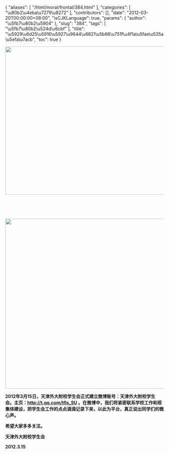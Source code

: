 {
    "aliases": [
        "/html/moral/frontal/384.html"
    ],
    "categories": [
        "\u80b2\u4eba\u7279\u8272"
    ],
    "contributors": [],
    "date": "2012-03-20T00:00:00+08:00",
    "isCJKLanguage": true,
    "params": {
        "author": "\u5fb7\u80b2\u5904"
    },
    "slug": "384",
    "tags": [
        "\u5fb7\u80b2\u524d\u6cbf"
    ],
    "title": "\u5929\u6d25\u5916\u5927\u9644\u6821\u5b66\u751f\u4f1a\u5fae\u535a\u5efa\u7acb",
    "toc": true
}

**<img
    src="https://cdn.tfls.online/mirror/full/46e52de368598ca986d09c763dc24a59a99179de.jpg"
    style="display:block;margin-left:auto;margin-right:auto;"
    decoding="async"
    fetchpriority="auto"
    loading="lazy"
    height="470"
    width="600"
/>**




  




  




**<img
    src="https://cdn.tfls.online/mirror/full/f3fa56dbda7fef8065d061a8b0ef004e2e000372.jpg"
    style="display:block;margin-left:auto;margin-right:auto;"
    decoding="async"
    fetchpriority="auto"
    loading="lazy"
    height="539"
    width="588"
/>**




**2012年3月15日，天津外大附校学生会正式建立微博账号：天津外大附校学生会。主页：<http://t.qq.com/tfls_SU> 。在微博中，我们将紧密联系学校工作和班集体建设，把学生会工作的点点滴滴记录下来，以此为平台，真正说出同学们的微心声。**




**希望大家多多关注。**




**天津外大附校学生会**




**2012.3.15**


